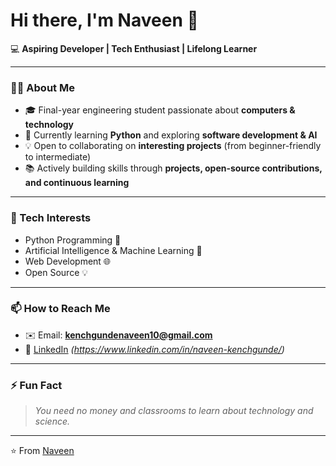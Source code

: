 # Hi there, I'm Naveen 👋

💻 **Aspiring Developer | Tech Enthusiast | Lifelong Learner**

---

### 👨‍💻 About Me
- 🎓 Final-year engineering student passionate about **computers & technology**  
- 🌱 Currently learning **Python** and exploring **software development & AI**  
- 💡 Open to collaborating on **interesting projects** (from beginner-friendly to intermediate)  
- 📚 Actively building skills through **projects, open-source contributions, and continuous learning**  

---

### 🚀 Tech Interests
- Python Programming 🐍  
- Artificial Intelligence & Machine Learning 🤖  
- Web Development 🌐  
- Open Source 💡  

---

### 📫 How to Reach Me
- ✉️ Email: **kenchgundenaveen10@gmail.com**  
- 💼 [LinkedIn](#) _(https://www.linkedin.com/in/naveen-kenchgunde/)_ 


---

### ⚡ Fun Fact
> *You need no money and classrooms to learn about technology and science.*

---

⭐️ From [Naveen](https://github.com/NAVEEN10032004K)
